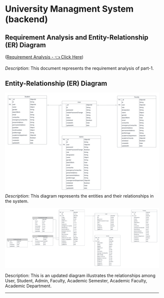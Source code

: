 # University Managment System (backend)

## Requirement Analysis and Entity-Relationship (ER) Diagram

([Requirement Analysis - 👈 Click Here](https://docs.google.com/document/d/10mkjS8boCQzW4xpsESyzwCCLJcM3hvLghyD_TeXPBx0/edit?usp=sharing))

_Description_: This document represents the requirement analysis of part-1.

## Entity-Relationship (ER) Diagram

![ER Diagram](./ER_Diagram/ER_Diagram.png)
_Description_: This diagram represents the entities and their relationships in the system.

![UPDATED ER DIAGRAM](./ER_Diagram/Final.png)

Description: This is an updated diagram illustrates the relationships among User, Student, Admin, Faculty, Academic Semester, Academic Faculty, Academic Department.

---
